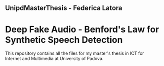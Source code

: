## UnipdMasterThesis - Federica Latora
# Deep Fake Audio - Benford's Law for Synthetic Speech Detection

This repository contains all the files for my master's thesis in ICT for Internet and Multimedia at University of Padova.

